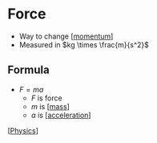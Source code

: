 # Force

- Way to change [[momentum]]
- Measured in $kg \times \frac{m}{s^2}$

## Formula

- $F = ma$
  - $F$ is force
  - $m$ is [[mass]]
  - $a$ is [[acceleration]]

[[Physics]]

[//begin]: # "Autogenerated link references for markdown compatibility"
[momentum]: momentum "Momentum"
[mass]: mass "Mass"
[acceleration]: acceleration "Acceleration"
[Physics]: physics "Physics"
[//end]: # "Autogenerated link references"